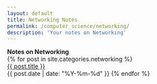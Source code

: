 ```yaml
---
layout: default
title: Networking Notes
permalink: /computer_science/networking/
description: 'Your notes on Networking'
---
```


<strong style="margin-top:-1rem;">
  Notes on Networking
</strong>

<div class='writing nu'>
  {% for post in site.categories.networking %}
    <div><a title='#{{ forloop.rindex }}' href='{{ post.url }}'>{{ post.title }}</a></div>
    <time>{{ post.date | date: "%Y-%m-%d" }}</time>
  {% endfor %}
</div>